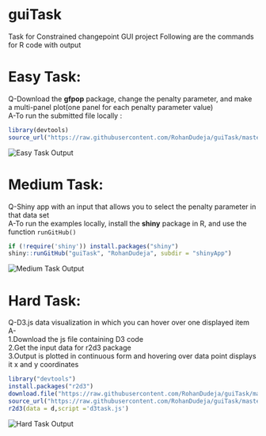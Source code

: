 # guiTask
Task for Constrained changepoint GUI project
Following are the commands for R code with output
# Easy Task:
Q-Download the **gfpop** package, change the penalty parameter, and make a multi-panel plot(one panel for each penalty parameter value)\
A-To run the submitted file locally : 
```r
library(devtools)
source_url("https://raw.githubusercontent.com/RohanDudeja/guiTask/master/easyTask.R")
```
![Easy Task Output](https://user-images.githubusercontent.com/43816495/74726458-7ff29400-5265-11ea-9927-c878945c465e.png)

#  Medium Task:
Q-Shiny app with an input that allows you to select the penalty parameter in that data set\
A-To run the examples locally, install the **shiny** package in R, and use the function `runGitHub()` 
```R
if (!require('shiny')) install.packages("shiny")
shiny::runGitHub("guiTask", "RohanDudeja", subdir = "shinyApp")
```
![Medium Task Output](https://user-images.githubusercontent.com/43816495/74734914-94d72380-5275-11ea-9f5b-bc9c3ef54d45.png)

# Hard Task:
Q-D3.js data visualization in which you can hover over one displayed item\
A-\
1.Download the js file containing D3  code\
2.Get the input data for r2d3 package\
3.Output is plotted in continuous form and hovering over data point displays it x and y coordinates 
```r
library("devtools")
install.packages("r2d3")
download.file("https://raw.githubusercontent.com/RohanDudeja/guiTask/master/d3task/d3task.js",destfile = "d3task.js")
source_url("https://raw.githubusercontent.com/RohanDudeja/guiTask/master/d3task/rdata.R")
r2d3(data = d,script ='d3task.js')
```
![Hard Task Output](https://user-images.githubusercontent.com/43816495/74816974-28662e00-5322-11ea-8a20-64d568fab4ec.png)
